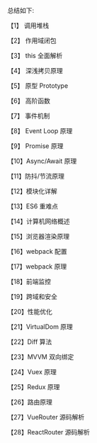 总结如下:

【1】 调用堆栈

【2】 作用域闭包

【3】 this 全面解析

【4】 深浅拷贝原理

【5】 原型 Prototype

【6】 高阶函数

【7】 事件机制

【8】 Event Loop 原理

【9】 Promise 原理

【10】Async/Await 原理

【11】防抖/节流原理

【12】模块化详解

【13】ES6 重难点

【14】计算机网络概述

【15】浏览器渲染原理

【16】webpack 配置

【17】webpack 原理

【18】前端监控

【19】跨域和安全

【20】性能优化

【21】VirtualDom 原理

【22】Diff 算法

【23】MVVM 双向绑定

【24】Vuex 原理

【25】Redux 原理

【26】路由原理

【27】VueRouter 源码解析

【28】ReactRouter 源码解析
